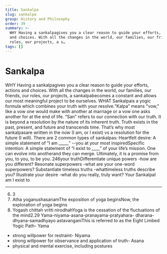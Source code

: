 ```yaml
---
title: Sankalpa
slug: sankalpa
group: History and Philosophy
order: 39
summary: >-
  WHY Having a sankalpagives you a clear reason to guide your efforts, actions
  and choices. With all the changes in the world, our families, our friends, our
  roles, our projects, a s…
tags: []
---
```

# Sankalpa

WHY Having a sankalpagives you a clear reason to guide your efforts, actions and choices. With all the changes in the world, our families, our friends, our roles, our projects, a sankalpabecomes a constant and allows our most meaningful project to be ourselves. WHAT Sankalpais a yogic formula which combines your truth with your resolve.“Kalpa” means "vow," like a vow one would make with another at marriage or a vow one asks another for at the end of life. “San” refers to our connection with our truth. It is beyond a resolution by the nature of its inherent truth. Truth exists in the past, present, and future and transcends time. That’s why most sankalpasare written in the now (I am, or I exist) vs a resolution for the future (I will). There are 2 common types of sankalpas: Heartfelt desire: A simple statement of “I am _____” --you at your most inspiredSpecific intention: A simple statement of “I exist to ____” of your life’s mission. One can evolve into anotherand they can merge. Ultimately, it is a promise from you, to you, to be you.
246your truthDifferentiate unique powers -how are you different?
Resonate superpowers -what are your one-word superpowers?
Substantiate timeless truths -whattimeless truths describe you?
Illustrate your desire -what do you really, truly want?
Your SankalpaI am
I exist to
- --
6. 3
1. Atha yoganushasanamThe exposition of yoga beginsNow, the exploration of yoga begins
2. Yogash chittah vritti nirodhahYoga is the cessation of the fluctuations of the mind2.29 Yama-niyama-asana-pranayama-pratyahara- dharana-dhyana-samadhyayo astavanganiThis is referred to as the Eight Limbed Yogic Path- Yama
- strong willpower for restraint- Niyama
- strong willpower for observance and application of truth- Asana
- physical and mental exercise, including postures
